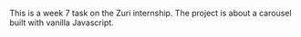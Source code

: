 This is a week 7 task on the Zuri internship. The project is about a carousel built with vanilla Javascript.